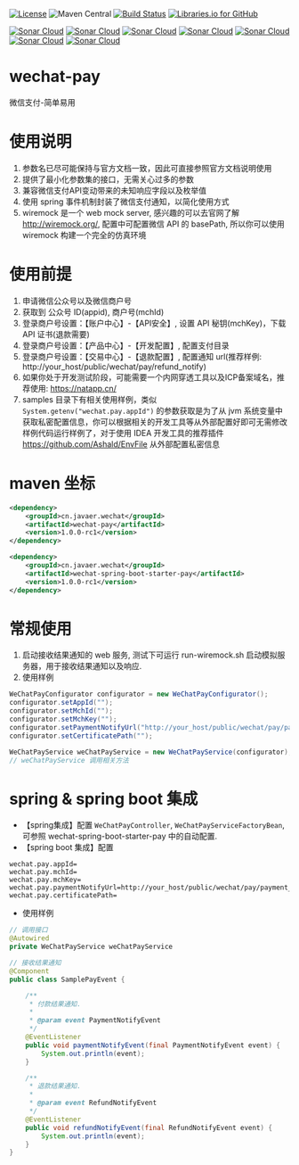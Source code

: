 [![License](https://img.shields.io/badge/License-Apache%202.0-blue.svg)](https://opensource.org/licenses/Apache-2.0)
![Maven Central](https://img.shields.io/maven-central/v/cn.javaer.wechat/wechat-pay.svg)
[![Build Status](https://travis-ci.org/cn-src/wechat-pay.svg?branch=master)](https://travis-ci.org/cn-src/wechat-pay)
[![Libraries.io for GitHub](https://img.shields.io/librariesio/github/cn-src/wechat-pay.svg)](https://libraries.io/github/cn-src/wechat-pay)

[![Sonar Cloud](https://sonarcloud.io/api/project_badges/measure?project=cn.javaer.wechat%3Awechat-pay-parent&metric=alert_status)](https://sonarcloud.io/dashboard?id=cn.javaer.wechat%3Awechat-pay-parent)
[![Sonar Cloud](https://sonarcloud.io/api/project_badges/measure?project=cn.javaer.wechat%3Awechat-pay-parent&metric=sqale_rating)](https://sonarcloud.io/dashboard?id=cn.javaer.wechat%3Awechat-pay-parent)
[![Sonar Cloud](https://sonarcloud.io/api/project_badges/measure?project=cn.javaer.wechat%3Awechat-pay-parent&metric=coverage)](https://sonarcloud.io/dashboard?id=cn.javaer.wechat%3Awechat-pay-parent)
[![Sonar Cloud](https://sonarcloud.io/api/project_badges/measure?project=cn.javaer.wechat%3Awechat-pay-parent&metric=bugs)](https://sonarcloud.io/dashboard?id=cn.javaer.wechat%3Awechat-pay-parent)
[![Sonar Cloud](https://sonarcloud.io/api/project_badges/measure?project=cn.javaer.wechat%3Awechat-pay-parent&metric=code_smells)](https://sonarcloud.io/dashboard?id=cn.javaer.wechat%3Awechat-pay-parent)
[![Sonar Cloud](https://sonarcloud.io/api/project_badges/measure?project=cn.javaer.wechat%3Awechat-pay-parent&metric=vulnerabilities)](https://sonarcloud.io/dashboard?id=cn.javaer.wechat%3Awechat-pay-parent)
[![Sonar Cloud](https://sonarcloud.io/api/project_badges/measure?project=cn.javaer.wechat%3Awechat-pay-parent&metric=ncloc)](https://sonarcloud.io/dashboard?id=cn.javaer.wechat%3Awechat-pay-parent)

# wechat-pay
微信支付-简单易用

# 使用说明
1. 参数名已尽可能保持与官方文档一致，因此可直接参照官方文档说明使用
2. 提供了最小化参数集的接口，无需关心过多的参数
3. 兼容微信支付API变动带来的未知响应字段以及枚举值
5. 使用 spring 事件机制封装了微信支付通知，以简化使用方式
6. wiremock 是一个 web mock server, 感兴趣的可以去官网了解 http://wiremock.org/, 配置中可配置微信 API 的 basePath, 所以你可以使用 wiremock 构建一个完全的仿真环境

# 使用前提
1. 申请微信公众号以及微信商户号
2. 获取到 公众号 ID(appid), 商户号(mchId)
3. 登录商户号设置：【账户中心】-【API安全】, 设置 API 秘钥(mchKey)，下载 API 证书(退款需要)
4. 登录商户号设置：【产品中心】-【开发配置】, 配置支付目录
5. 登录商户号设置：【交易中心】-【退款配置】, 配置通知 url(推荐样例: http://your_host/public/wechat/pay/refund_notify)
6. 如果你处于开发测试阶段，可能需要一个内网穿透工具以及ICP备案域名，推荐使用: https://natapp.cn/
7. samples 目录下有相关使用样例，类似 `System.getenv("wechat.pay.appId")` 的参数获取是为了从 jvm 系统变量中获取私密配置信息，你可以根据相关的开发工具等从外部配置好即可无需修改样例代码运行样例了，对于使用 IDEA 开发工具的推荐插件 https://github.com/Ashald/EnvFile 从外部配置私密信息

# maven 坐标
```xml
<dependency>
    <groupId>cn.javaer.wechat</groupId>
    <artifactId>wechat-pay</artifactId>
    <version>1.0.0-rc1</version>
</dependency>

<dependency>
    <groupId>cn.javaer.wechat</groupId>
    <artifactId>wechat-spring-boot-starter-pay</artifactId>
    <version>1.0.0-rc1</version>
</dependency>
```

# 常规使用

1. 启动接收结果通知的 web 服务, 测试下可运行 run-wiremock.sh 启动模拟服务器，用于接收结果通知以及响应.
2. 使用样例

```java
WeChatPayConfigurator configurator = new WeChatPayConfigurator();
configurator.setAppId("");
configurator.setMchId("");
configurator.setMchKey("");
configurator.setPaymentNotifyUrl("http://your_host/public/wechat/pay/payment_notify");
configurator.setCertificatePath("");

WeChatPayService weChatPayService = new WeChatPayService(configurator);
// weChatPayService 调用相关方法
```

# spring & spring boot 集成

* 【spring集成】配置 `WeChatPayController`, `WeChatPayServiceFactoryBean`, 可参照 wechat-spring-boot-starter-pay 中的自动配置.
* 【spring boot 集成】配置
```
wechat.pay.appId=
wechat.pay.mchId=
wechat.pay.mchKey=
wechat.pay.paymentNotifyUrl=http://your_host/public/wechat/pay/payment_notify
wechat.pay.certificatePath=
```
* 使用样例

```java
// 调用接口
@Autowired
private WeChatPayService weChatPayService
```

```java
// 接收结果通知
@Component
public class SamplePayEvent {

    /**
     * 付款结果通知.
     *
     * @param event PaymentNotifyEvent
     */
    @EventListener
    public void paymentNotifyEvent(final PaymentNotifyEvent event) {
        System.out.println(event);
    }

    /**
     * 退款结果通知.
     *
     * @param event RefundNotifyEvent
     */
    @EventListener
    public void refundNotifyEvent(final RefundNotifyEvent event) {
        System.out.println(event);
    }
}

```
